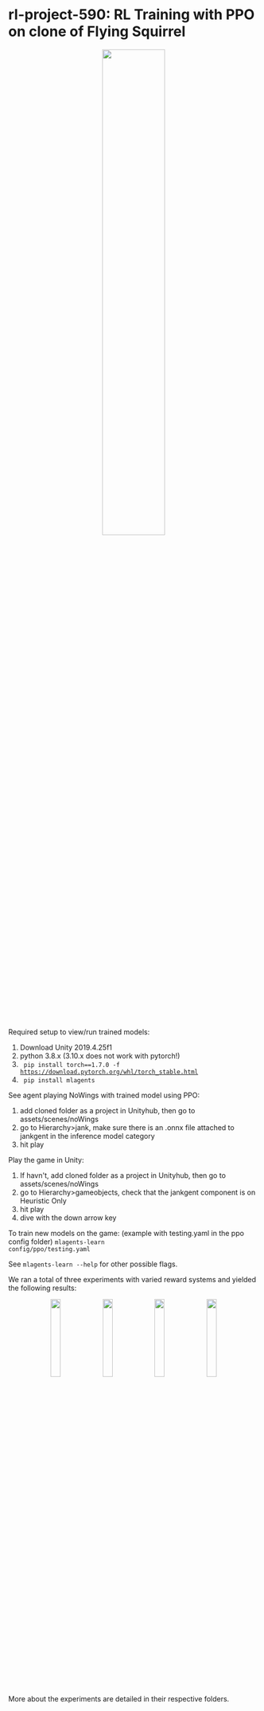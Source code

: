 # rl-project-590: RL Training with PPO on clone of Flying Squirrel
<!-- <p align="center" width="100%">
  <img width="30%" src="https://github.com/iigindesign/rl-project-590/blob/Dev/images/pre.png">
  <img width="30%" src="https://github.com/iigindesign/rl-project-590/blob/Dev/images/jank.gif">
</p> -->
<p align="center" width="100%">
  <img width="50%" src="https://github.com/iigindesign/rl-project-590/blob/Dev/images/run26gif.gif">
</p>

Required setup to view/run trained models:
1. Download Unity 2019.4.25f1
2. python 3.8.x (3.10.x does not work with pytorch!)
3. <code> pip install torch==1.7.0 -f https://download.pytorch.org/whl/torch_stable.html </code>
4. <code> pip install mlagents </code>

See agent playing NoWings with trained model using PPO:
1. add cloned folder as a project in Unityhub, then go to assets/scenes/noWings
2. go to Hierarchy>jank, make sure there is an .onnx file attached to jankgent in the inference model category
3. hit play

Play the game in Unity:
1. If havn't, add cloned folder as a project in Unityhub, then go to assets/scenes/noWings
2. go to Hierarchy>gameobjects, check that the jankgent component is on Heuristic Only
3. hit play
4. dive with the down arrow key

To train new models on the game: (example with testing.yaml in the ppo config folder)
<code>mlagents-learn config/ppo/testing.yaml</code>

See <code>mlagents-learn --help</code> for other possible flags.

We ran a total of three experiments with varied reward systems and yielded the following results: 
<p align="center" width="100%">
  <img width="20%" src="https://github.com/iigindesign/rl-project-590/blob/Dev/images/run9.png">
  <img width="20%" src="https://github.com/iigindesign/rl-project-590/blob/Dev/images/run12.png">
  <img width="20%" src="https://github.com/iigindesign/rl-project-590/blob/Dev/images/run26.png">
  <img width="20%" src="https://github.com/iigindesign/rl-project-590/blob/Dev/images/combined.png">

</p>
More about the experiments are detailed in their respective folders.
